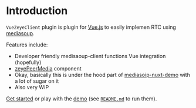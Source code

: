 # Introduction

`VueZeyeClient` plugin is plugin for [Vue.js](http://vuejs.org) to easily implemen RTC using [mediasoup](https://github.com/versatica/mediasoup).

Features include:

- Developer friendly medisaoup-client functions Vue integration (hopefully)
- [zeyePeerMedia](./zeyePeerMedia) component
- Okay, basically this is under the hood part of [mediasoip-nuxt-demo](https://github.com/stasoft91/mediasoup-nuxt-demo) with a lot of sugar on it
- Also very WIP

[Get started](./started) or play with the [demo](https://github.com/vue-zeye-client/tree/dev/demo) (see [`README.md`](https://github.com/vue-zeye-client/) to run them).
